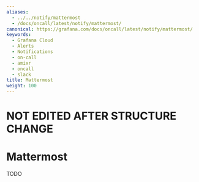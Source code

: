 ```yaml
---
aliases:
  - ../../notify/mattermost
  - /docs/oncall/latest/notify/mattermost/
canonical: https://grafana.com/docs/oncall/latest/notify/mattermost/
keywords:
  - Grafana Cloud
  - Alerts
  - Notifications
  - on-call
  - amixr
  - oncall
  - slack
title: Mattermost
weight: 100
---
```


# NOT EDITED AFTER STRUCTURE CHANGE

# Mattermost

TODO
